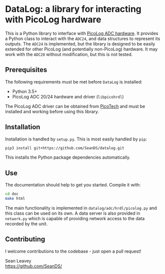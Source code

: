 # DataLog: a library for interacting with PicoLog hardware
This is a Python library to interface with [PicoLog ADC hardware](https://www.picotech.com/data-logger/adc-20-adc-24/precision-data-acquisition).
It provides a Python class to interact with the `ADC24`, and data structures
to represent its outputs. The `ADC24` is implemented, but the library is
designed to be easily extended for other PicoLog (and potentially non-PicoLog)
hardware. It may work with the `ADC20` without modification, but this is not
tested.

## Prerequisites
The following requirements must be met before `DataLog` is installed:
  * Python 3.5+
  * PicoLog ADC 20/24 hardware and driver (`libpicohrdl`)

The PicoLog ADC driver can be obtained from
[PicoTech](https://www.picotech.com/downloads/) and must be installed and
working before using this library.

## Installation
Installation is handled by `setup.py`. This is most easily handled by `pip`:
```bash
pip3 install git+https://github.com/SeanDS/datalog.git
```
This installs the Python package dependencies automatically.

## Use
The documentation should help to get you started. Compile it with:
```bash
cd doc
make html
```
The main functionality is implemented in `datalog/adc/hrdl/picolog.py` and this
class can be used on its own. A data server is also provided in `network.py`
which is capable of providing network access to the data recorded by the unit.

## Contributing
I welcome contributions to the codebase - just open a pull request!

Sean Leavey  
https://github.com/SeanDS/
